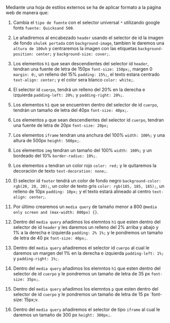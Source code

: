 Mediante una hoja de estilos externos se ha de aplicar formato a la página web de manera que:

1. Cambia el `tipo de fuente` con el selector universal `*` utilizando google fonts `fuente: Quicksand 500`.

2. Le añadiremos al encabezado `header` usando el selector de id la imagen de fondo `shulek portada` con `background-image`, tambien le daremos una `altura de 100vh` y centraremos la imagen con las etiquetas `background-position: center;` y `background-size: cover;`.

3. Los elementos `h1` que sean descendientes del selector id `header`, tendran una fuente de letra de 150px `font-size: 150px;`, margen 0 `margin: 0;`, un relleno del 15% `padding: 15%;`, el texto estara centrado `text-align: center;` y el color sera blanco `color: white;`.

4. El selector id `cuerpo`, tendrá un relleno del 20% en la derecha e izquierda `padding-left: 20%;` y `padding-right: 20%;`.

5. Los elementos `h1` que se encuentren dentro del selector de id `cuerpo`, tendrán un tamaño de letra del 40px `font-size: 40px;`.

6. Los elementos `p` que sean descendientes del selector id `cuerpo`, tendran una fuente de letra de 20px `font-size: 20px;`

7. Los elementos `iframe` tendran una anchura del 100% `width: 100%;` y una altura de 500px `height: 500px;`.

8. Los elementos `img` tendran un tamaño del 100% `width: 100%;` y un bordeado del 10% `border-radius: 10%;`.

9.  Los elementos `a` tendran un color rojo `color: red;` y le quitaremos la decoración de texto `text-decoration: none;`.

10. El selector id `footer` tendrá un color de fondo negro `background-color: rgb(20, 20, 20);`, un color de texto gris `color: rgb(185, 185, 185);`, un relleno de 10px `padding: 10px;` y el texto estará alineado al centro `text-align: center;`.

11. Por último crearemos un `media query` de tamaño menor a 800 `@media only screen and (max-width: 800px) {}`.

12. Dentro del `media query` añadimos los elemntos `h1` que esten dentro del selector de id `header` y les daremos un relleno del 2% arriba y abajo y 1% a la derecha e izquierda `padding: 2% 1%;` y le pondremos un tamaño de letra de 40 px `font-size: 40px;`.

13. Dentro del `media query` añadiremos el selector id `cuerpo` al cual le daremos un margen del 1% en la derecha e izquierda `padding-left: 1%;` y `padding-right: 1%;`.

14. Dentro del `media query` añadimos los elemntos `h1` que esten dentro del selector de id `cuerpo` y le pondremos un tamaño de letra de 35 px `font-size: 35px;`.

15. Dentro del `media query` añadimos los elemntos `p` que esten dentro del selector de id `cuerpo` y le pondremos un tamaño de letra de 15 px `font-size: 15px;v.

16. Dentro del `media query` añadiremos el selector de tipo `iframe` al cual le daremos un tamaño de 300 px `height: 300px;`.
